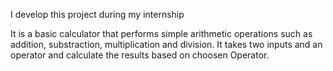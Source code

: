 I develop this project during my internship

It is a basic calculator that performs simple arithmetic operations such as addition, substraction, multiplication and division. It takes two inputs and an operator and calculate the results based on choosen Operator.
